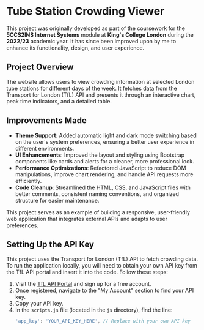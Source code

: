 # Tube Station Crowding Viewer

This project was originally developed as part of the coursework for the **5CCS2INS Internet Systems** module at **King's College London** during the **2022/23** academic year. It has since been improved upon by me to enhance its functionality, design, and user experience.

## Project Overview
The website allows users to view crowding information at selected London tube stations for different days of the week. It fetches data from the Transport for London (TfL) API and presents it through an interactive chart, peak time indicators, and a detailed table.

## Improvements Made
- **Theme Support**: Added automatic light and dark mode switching based on the user's system preferences, ensuring a better user experience in different environments.
- **UI Enhancements**: Improved the layout and styling using Bootstrap components like cards and alerts for a cleaner, more professional look.
- **Performance Optimizations**: Refactored JavaScript to reduce DOM manipulations, improve chart rendering, and handle API requests more efficiently.
- **Code Cleanup**: Streamlined the HTML, CSS, and JavaScript files with better comments, consistent naming conventions, and organized structure for easier maintenance.

This project serves as an example of building a responsive, user-friendly web application that integrates external APIs and adapts to user preferences.

## Setting Up the API Key
This project uses the Transport for London (TfL) API to fetch crowding data. To run the application locally, you will need to obtain your own API key from the TfL API portal and insert it into the code. Follow these steps:

1. Visit the [TfL API Portal](https://api-portal.tfl.gov.uk/) and sign up for a free account.
2. Once registered, navigate to the "My Account" section to find your API key.
3. Copy your API key.
4. In the `scripts.js` file (located in the `js` directory), find the line:
   ```javascript
   'app_key': 'YOUR_API_KEY_HERE', // Replace with your own API key